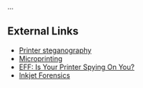 ...

## External Links

- [Printer
  steganography](http://en.wikipedia.org/wiki/Printer_steganography)
- [Microprinting](http://en.wikipedia.org/wiki/Microprinting)
- [EFF: Is Your Printer Spying On
  You?](http://www.eff.org/Privacy/printers/)
- [Inkjet
  Forensics](https://engineering.purdue.edu/~prints/outreach/EDEWG06.pdf)